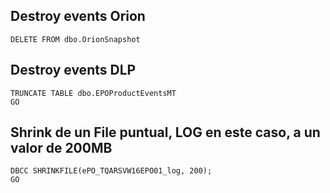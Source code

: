 ## Destroy events Orion
```
DELETE FROM dbo.OrionSnapshot
```

## Destroy events DLP
```
TRUNCATE TABLE dbo.EPOProductEventsMT
GO
```

## Shrink de un File puntual, LOG en este caso, a un valor de 200MB
```
DBCC SHRINKFILE(ePO_TQARSVW16EPO01_log, 200);
GO
```
